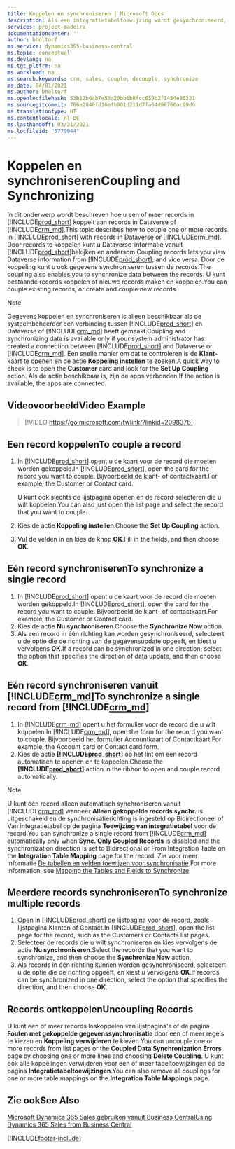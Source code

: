 ```yaml
---
title: Koppelen en synchroniseren | Microsoft Docs
description: Als een integratietabeltoewijzing wordt gesynchroniseerd, kunnen gegevens in alle records in een tabel in Business Central en Dynamics 365 Sales worden gesynchroniseerd die zijn gekoppeld.
services: project-madeira
documentationcenter: ''
author: bholtorf
ms.service: dynamics365-business-central
ms.topic: conceptual
ms.devlang: na
ms.tgt_pltfrm: na
ms.workload: na
ms.search.keywords: crm, sales, couple, decouple, synchronize
ms.date: 04/01/2021
ms.author: bholtorf
ms.openlocfilehash: 53b12b6ab7e53a20bb1b8fcc659b2f1454e85321
ms.sourcegitcommit: 766e2840fd16efb901d211d7fa64d96766ac99d9
ms.translationtype: HT
ms.contentlocale: nl-BE
ms.lasthandoff: 03/31/2021
ms.locfileid: "5779944"
---
```

# <a name="coupling-and-synchronizing"></a><span data-ttu-id="53719-103">Koppelen en synchroniseren</span><span class="sxs-lookup"><span data-stu-id="53719-103">Coupling and Synchronizing</span></span>
<span data-ttu-id="53719-104">In dit onderwerp wordt beschreven hoe u een of meer records in [!INCLUDE[prod_short](includes/prod_short.md)] koppelt aan records in Dataverse of [!INCLUDE[crm_md](includes/crm_md.md)].</span><span class="sxs-lookup"><span data-stu-id="53719-104">This topic describes how to couple one or more records in [!INCLUDE[prod_short](includes/prod_short.md)] with records in Dataverse or [!INCLUDE[crm_md](includes/crm_md.md)].</span></span> <span data-ttu-id="53719-105">Door records te koppelen kunt u Dataverse-informatie vanuit [!INCLUDE[prod_short](includes/prod_short.md)]bekijken en andersom.</span><span class="sxs-lookup"><span data-stu-id="53719-105">Coupling records lets you view Dataverse information from [!INCLUDE[prod_short](includes/prod_short.md)], and vice versa.</span></span> <span data-ttu-id="53719-106">Door de koppeling kunt u ook gegevens synchroniseren tussen de records.</span><span class="sxs-lookup"><span data-stu-id="53719-106">The coupling also enables you to synchronize data between the records.</span></span> <span data-ttu-id="53719-107">U kunt bestaande records koppelen of nieuwe records maken en koppelen.</span><span class="sxs-lookup"><span data-stu-id="53719-107">You can couple existing records, or create and couple new records.</span></span>

> [!Note]
> <span data-ttu-id="53719-108">Gegevens koppelen en synchroniseren is alleen beschikbaar als de systeembeheerder een verbinding tussen [!INCLUDE[prod_short](includes/prod_short.md)] en Dataverse of [!INCLUDE[crm_md](includes/crm_md.md)] heeft gemaakt.</span><span class="sxs-lookup"><span data-stu-id="53719-108">Coupling and synchronizing data is available only if your system administrator has created a connection between [!INCLUDE[prod_short](includes/prod_short.md)] and Dataverse or [!INCLUDE[crm_md](includes/crm_md.md)].</span></span> <span data-ttu-id="53719-109">Een snelle manier om dat te controleren is de **Klant**-kaart te openen en de actie **Koppeling instellen** te zoeken.</span><span class="sxs-lookup"><span data-stu-id="53719-109">A quick way to check is to open the **Customer** card and look for the **Set Up Coupling** action.</span></span> <span data-ttu-id="53719-110">Als de actie beschikbaar is, zijn de apps verbonden.</span><span class="sxs-lookup"><span data-stu-id="53719-110">If the action is available, the apps are connected.</span></span>   

## <a name="video-example"></a><span data-ttu-id="53719-111">Videovoorbeeld</span><span class="sxs-lookup"><span data-stu-id="53719-111">Video Example</span></span>

> [!VIDEO https://go.microsoft.com/fwlink/?linkid=2098376]

## <a name="to-couple-a-record"></a><span data-ttu-id="53719-112">Een record koppelen</span><span class="sxs-lookup"><span data-stu-id="53719-112">To couple a record</span></span>  
1.  <span data-ttu-id="53719-113">In [!INCLUDE[prod_short](includes/prod_short.md)] opent u de kaart voor de record die moeten worden gekoppeld.</span><span class="sxs-lookup"><span data-stu-id="53719-113">In [!INCLUDE[prod_short](includes/prod_short.md)], open the card for the record you want to couple.</span></span> <span data-ttu-id="53719-114">Bijvoorbeeld de klant- of contactkaart.</span><span class="sxs-lookup"><span data-stu-id="53719-114">For example, the Customer or Contact card.</span></span>  

    <span data-ttu-id="53719-115">U kunt ook slechts de lijstpagina openen en de record selecteren die u wilt koppelen.</span><span class="sxs-lookup"><span data-stu-id="53719-115">You can also just open the list page and select the record that you want to couple.</span></span>  

2.  <span data-ttu-id="53719-116">Kies de actie **Koppeling instellen**.</span><span class="sxs-lookup"><span data-stu-id="53719-116">Choose the **Set Up Coupling** action.</span></span>  
3.  <span data-ttu-id="53719-117">Vul de velden in en kies de knop **OK**.</span><span class="sxs-lookup"><span data-stu-id="53719-117">Fill in the fields, and then choose **OK**.</span></span>  

## <a name="to-synchronize-a-single-record"></a><span data-ttu-id="53719-118">Eén record synchroniseren</span><span class="sxs-lookup"><span data-stu-id="53719-118">To synchronize a single record</span></span>  
1.  <span data-ttu-id="53719-119">In [!INCLUDE[prod_short](includes/prod_short.md)] opent u de kaart voor de record die moeten worden gekoppeld.</span><span class="sxs-lookup"><span data-stu-id="53719-119">In [!INCLUDE[prod_short](includes/prod_short.md)], open the card for the record you want to couple.</span></span> <span data-ttu-id="53719-120">Bijvoorbeeld de klant- of contactkaart.</span><span class="sxs-lookup"><span data-stu-id="53719-120">For example, the Customer or Contact card.</span></span>  
2.  <span data-ttu-id="53719-121">Kies de actie **Nu synchroniseren**.</span><span class="sxs-lookup"><span data-stu-id="53719-121">Choose the **Synchronize Now** action.</span></span>  
3.  <span data-ttu-id="53719-122">Als een record in één richting kan worden gesynchroniseerd, selecteert u de optie die de richting van de gegevensupdate opgeeft, en kiest u vervolgens **OK**.</span><span class="sxs-lookup"><span data-stu-id="53719-122">If a record can be synchronized in one direction, select the option that specifies the direction of data update, and then choose **OK**.</span></span>  

## <a name="to-synchronize-a-single-record-from-crm_md"></a><span data-ttu-id="53719-123">Eén record synchroniseren vanuit [!INCLUDE[crm_md](includes/crm_md.md)]</span><span class="sxs-lookup"><span data-stu-id="53719-123">To synchronize a single record from [!INCLUDE[crm_md](includes/crm_md.md)]</span></span>  
1.  <span data-ttu-id="53719-124">In [!INCLUDE[crm_md](includes/crm_md.md)] opent u het formulier voor de record die u wilt koppelen.</span><span class="sxs-lookup"><span data-stu-id="53719-124">In [!INCLUDE[crm_md](includes/crm_md.md)], open the form for the record you want to couple.</span></span> <span data-ttu-id="53719-125">Bijvoorbeeld het formulier Accountkaart of Contactkaart.</span><span class="sxs-lookup"><span data-stu-id="53719-125">For example, the Account card or Contact card form.</span></span>  
2.  <span data-ttu-id="53719-126">Kies de actie **[!INCLUDE[prod_short](includes/prod_short.md)]** op het lint om een record automatisch te openen en te koppelen.</span><span class="sxs-lookup"><span data-stu-id="53719-126">Choose the **[!INCLUDE[prod_short](includes/prod_short.md)]** action in the ribbon to open and couple record automatically.</span></span>

> [!Note]
> <span data-ttu-id="53719-127">U kunt één record alleen automatisch synchroniseren vanuit [!INCLUDE[crm_md](includes/crm_md.md)] wanneer **Alleen gekoppelde records synchr.** is uitgeschakeld en de synchronisatierichting is ingesteld op Bidirectioneel of Van integratietabel op de pagina **Toewijzing van integratietabel** voor de record.</span><span class="sxs-lookup"><span data-stu-id="53719-127">You can synchronize a single record from [!INCLUDE[crm_md](includes/crm_md.md)] automatically only when **Sync. Only Coupled Records** is disabled and the synchronization direction is set to Bidirectional or From Integration Table on the **Integration Table Mapping** page for the record.</span></span> <span data-ttu-id="53719-128">Zie voor meer informatie [De tabellen en velden toewijzen voor synchronisatie](admin-how-to-modify-table-mappings-for-synchronization.md#creating-new-records).</span><span class="sxs-lookup"><span data-stu-id="53719-128">For more information, see [Mapping the Tables and Fields to Synchronize](admin-how-to-modify-table-mappings-for-synchronization.md#creating-new-records).</span></span>     

## <a name="to-synchronize-multiple-records"></a><span data-ttu-id="53719-129">Meerdere records synchroniseren</span><span class="sxs-lookup"><span data-stu-id="53719-129">To synchronize multiple records</span></span>  
1.  <span data-ttu-id="53719-130">Open in [!INCLUDE[prod_short](includes/prod_short.md)] de lijstpagina voor de record, zoals lijstpagina Klanten of Contact.</span><span class="sxs-lookup"><span data-stu-id="53719-130">In [!INCLUDE[prod_short](includes/prod_short.md)], open the list page for the record, such as the Customers or Contacts list pages.</span></span>  
2.  <span data-ttu-id="53719-131">Selecteer de records die u wilt synchroniseren en kies vervolgens de actie **Nu synchroniseren**.</span><span class="sxs-lookup"><span data-stu-id="53719-131">Select the records that you want to synchronize, and then choose the **Synchronize Now** action.</span></span>  
3.  <span data-ttu-id="53719-132">Als records in één richting kunnen worden gesynchroniseerd, selecteert u de optie die de richting opgeeft, en kiest u vervolgens **OK**.</span><span class="sxs-lookup"><span data-stu-id="53719-132">If records can be synchronized in one direction, select the option that specifies the direction, and then choose **OK**.</span></span>  

## <a name="uncoupling-records"></a><span data-ttu-id="53719-133">Records ontkoppelen</span><span class="sxs-lookup"><span data-stu-id="53719-133">Uncoupling Records</span></span>
<span data-ttu-id="53719-134">U kunt een of meer records loskoppelen van lijstpagina's of de pagina **Fouten met gekoppelde gegevenssynchronisatie** door een of meer regels te kiezen en **Koppeling verwijderen** te kiezen.</span><span class="sxs-lookup"><span data-stu-id="53719-134">You can uncouple one or more records from list pages or the **Coupled Data Synchronization Errors** page by choosing one or more lines and choosing **Delete Coupling**.</span></span> <span data-ttu-id="53719-135">U kunt ook alle koppelingen verwijderen voor een of meer tabeltoewijzingen op de pagina **Integratietabeltoewijzingen**.</span><span class="sxs-lookup"><span data-stu-id="53719-135">You can also remove all couplings for one or more table mappings on the **Integration Table Mappings** page.</span></span>

## <a name="see-also"></a><span data-ttu-id="53719-136">Zie ook</span><span class="sxs-lookup"><span data-stu-id="53719-136">See Also</span></span>  
[<span data-ttu-id="53719-137">Microsoft Dynamics 365 Sales gebruiken vanuit Business Central</span><span class="sxs-lookup"><span data-stu-id="53719-137">Using Dynamics 365 Sales from Business Central</span></span>](marketing-integrate-dynamicscrm.md)


[!INCLUDE[footer-include](includes/footer-banner.md)]